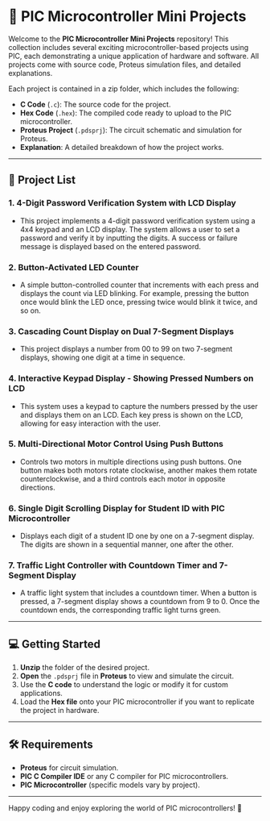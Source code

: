 # 🚀 PIC Microcontroller Mini Projects

Welcome to the **PIC Microcontroller Mini Projects** repository! This collection includes several exciting microcontroller-based projects using PIC, each demonstrating a unique application of hardware and software. All projects come with source code, Proteus simulation files, and detailed explanations.

Each project is contained in a zip folder, which includes the following:
- **C Code** (`.c`): The source code for the project.
- **Hex Code** (`.hex`): The compiled code ready to upload to the PIC microcontroller.
- **Proteus Project** (`.pdsprj`): The circuit schematic and simulation for Proteus.
- **Explanation**: A detailed breakdown of how the project works.

---

## 📜 Project List

### 1. **4-Digit Password Verification System with LCD Display**
   - This project implements a 4-digit password verification system using a 4x4 keypad and an LCD display. The system allows a user to set a password and verify it by inputting the digits. A success or failure message is displayed based on the entered password.

### 2. **Button-Activated LED Counter**
   - A simple button-controlled counter that increments with each press and displays the count via LED blinking. For example, pressing the button once would blink the LED once, pressing twice would blink it twice, and so on.

### 3. **Cascading Count Display on Dual 7-Segment Displays**
   - This project displays a number from 00 to 99 on two 7-segment displays, showing one digit at a time in sequence.

### 4. **Interactive Keypad Display - Showing Pressed Numbers on LCD**
   - This system uses a keypad to capture the numbers pressed by the user and displays them on an LCD. Each key press is shown on the LCD, allowing for easy interaction with the user.

### 5. **Multi-Directional Motor Control Using Push Buttons**
   - Controls two motors in multiple directions using push buttons. One button makes both motors rotate clockwise, another makes them rotate counterclockwise, and a third controls each motor in opposite directions.

### 6. **Single Digit Scrolling Display for Student ID with PIC Microcontroller**
   - Displays each digit of a student ID one by one on a 7-segment display. The digits are shown in a sequential manner, one after the other.

### 7. **Traffic Light Controller with Countdown Timer and 7-Segment Display**
   - A traffic light system that includes a countdown timer. When a button is pressed, a 7-segment display shows a countdown from 9 to 0. Once the countdown ends, the corresponding traffic light turns green.

---

## 💻 Getting Started

1. **Unzip** the folder of the desired project.
2. **Open** the `.pdsprj` file in **Proteus** to view and simulate the circuit.
3. Use the **C code** to understand the logic or modify it for custom applications.
4. Load the **Hex file** onto your PIC microcontroller if you want to replicate the project in hardware.

---

## 🛠️ Requirements
- **Proteus** for circuit simulation.
- **PIC C Compiler IDE** or any C compiler for PIC microcontrollers.
- **PIC Microcontroller** (specific models vary by project).

---

Happy coding and enjoy exploring the world of PIC microcontrollers! 🎉
